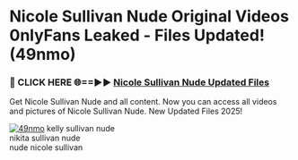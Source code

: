 # Nicole Sullivan Nude Original Videos 0nlyFans Leaked - Files Updated! (49nmo)

<h3>🔴 CLICK HERE 🌐==►► <a href="https://tinyurl.com/5h6xmrr3" rel="nofollow">Nicole Sullivan Nude Updated Files</a></h3>

Get Nicole Sullivan Nude and all content. Now you can access all videos and pictures of Nicole Sullivan Nude. New Updated Files 2025!

[![49nmo](https://i.imgur.com/KVD873Z.gif)](https://tinyurl.com/5h6xmrr3)
kelly sullivan nude<br>
nikita sullivan nude<br>
nude nicole sullivan